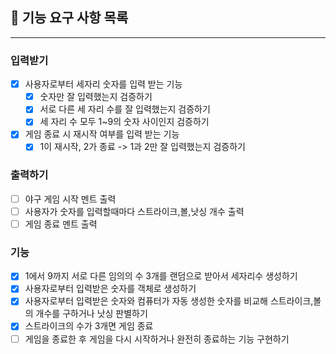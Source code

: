## 🚀 기능 요구 사항 목록
<hr>

### 입력받기
- [x] 사용자로부터 세자리 숫자를 입력 받는 기능
  - [x] 숫자만 잘 입력했는지 검증하기
  - [x] 서로 다른 세 자리 수를 잘 입력했는지 검증하기
  - [x] 세 자리 수 모두 1~9의 숫자 사이인지 검증하기
- [x] 게임 종료 시 재시작 여부를 입력 받는 기능
  - [x] 1이 재시작, 2가 종료 -> 1과 2만 잘 입력했는지 검증하기
### 출력하기
- [ ] 야구 게임 시작 멘트 출력
- [ ] 사용자가 숫자를 입력할때마다 스트라이크,볼,낫싱 개수 출력
- [ ] 게임 종료 멘트 출력
### 기능 
- [x] 1에서 9까지 서로 다른 임의의 수 3개를 랜덤으로 받아서 세자리수 생성하기
- [x] 사용자로부터 입력받은 숫자를 객체로 생성하기
- [x] 사용자로부터 입력받은 숫자와 컴퓨터가 자동 생성한 숫자를 비교해 스트라이크,볼의 개수를 구하거나 낫싱 판별하기
- [x] 스트라이크의 수가 3개면 게임 종료
- [ ] 게임을 종료한 후 게임을 다시 시작하거나 완전히 종료하는 기능 구현하기
